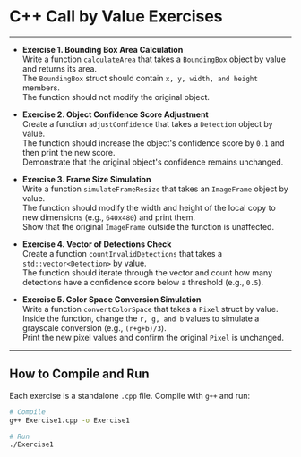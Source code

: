 # C++ Call by Value Exercises 

---

- **Exercise 1. Bounding Box Area Calculation**  
  Write a function `calculateArea` that takes a `BoundingBox` object by value and returns its area.  
  The `BoundingBox` struct should contain `x, y, width, and height` members.  
  The function should not modify the original object.  

- **Exercise 2. Object Confidence Score Adjustment**  
  Create a function `adjustConfidence` that takes a `Detection` object by value.  
  The function should increase the object's confidence score by `0.1` and then print the new score.  
  Demonstrate that the original object's confidence remains unchanged.  

- **Exercise 3. Frame Size Simulation**  
  Write a function `simulateFrameResize` that takes an `ImageFrame` object by value.  
  The function should modify the width and height of the local copy to new dimensions (e.g., `640x480`) and print them.  
  Show that the original `ImageFrame` outside the function is unaffected.  

- **Exercise 4. Vector of Detections Check**  
  Create a function `countInvalidDetections` that takes a `std::vector<Detection>` by value.  
  The function should iterate through the vector and count how many detections have a confidence score below a threshold (e.g., `0.5`).  

- **Exercise 5. Color Space Conversion Simulation**  
  Write a function `convertColorSpace` that takes a `Pixel` struct by value.  
  Inside the function, change the `r, g, and b` values to simulate a grayscale conversion (e.g., `(r+g+b)/3`).  
  Print the new pixel values and confirm the original `Pixel` is unchanged.  


---

## How to Compile and Run

Each exercise is a standalone `.cpp` file. Compile with `g++` and run:

```bash
# Compile
g++ Exercise1.cpp -o Exercise1

# Run
./Exercise1
